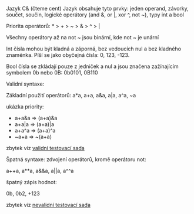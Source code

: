 Jazyk C& (čteme cent)
Jazyk obsahuje tyto prvky: jeden operand, závorky, součet, součin, logické operátory (and &, or |, xor ^, not ~), typy int a bool

Priorita operátorů: * > + > ~ > & > ^ > |

Všechny operátory až na not ~ jsou binární, kde not ~ je unární 

Int čísla mohou být kladná a záporná, bez vedoucích nul a bez kladného znaménka. Píší se jako obyčejná čísla: 0, 123, -123.

Bool čísla se zkládají pouze z jedniček a nul a jsou značena zažínajícím symbolem 0b nebo 0B: 0b0101, 0B110

Validní syntaxe:

Základní použití operátorů:
a*a, a+a, a&a, a|a, a^a, ~a

ukázka priority:
- a+a&a => (a+a)&a
- a+a|a => (a+a)|a
- a+a^a => (a+a)^a
- ~a+a => ~(a+a)

zbytek viz [validní testovací sada](testValid)

Špatná syntaxe:
zdvojení operátorů, kromě operátoru not:

a++a, a**a, a&&a, a||a, a^^a

špatný zápis hodnot:

0b, 0b2, +123


zbytek viz [nevalidní testovací sada](testInvalid)
